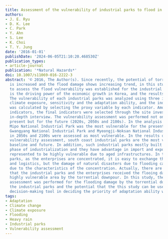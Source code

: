 ```yaml
---
title: Assessment of the vulnerability of industrial parks to flood in South Korea
authors:
- J. E. Ryu
- D. K. Lee
- C. Park
- Y. Ahn
- S. Lee
- K. Choi
- T. Y. Jung
date: '2016-01-01'
publishDate: '2024-06-05T21:10:20.468530Z'
publication_types:
- article-journal
publication: '*Natural Hazards*'
doi: 10.1007/s11069-016-2222-3
abstract: '© 2016, The Author(s). Since recently, the potential of torrential downpour
  is increased and the flood damage shows increasing trend, in this study, the method
  to assess the flood vulnerability was established for the industrial parks, which
  is the driving power of the economic growth in Korea, and the results were analyzed.
  The vulnerability of each industrial parks was analyzed using three indicators:
  climate exposure, sensitivity and the adaptation ability, and the indicator value
  was calculated by selecting the proxy variable by each indicator. Among the primarily
  indicators, the final indicators were selected through the site investigation and
  in-depth interview. The vulnerability assessment was performed not only for the
  present but for the future (2020s, 2050s and 2100s). In the analysis results, Ulsan
  Mipo National Industrial Park was the most vulnerable for the present but in 2020s,
  Gwangyang National Industrial Park and Myeongji-Noksan National Industrial Park
  in 2050s and 2100s were assessed as most vulnerable. In the results of flooding
  vulnerability assessment, south coast industrial parks are the most vulnerable region during
  baseline and future. In addition, such industrial parks mostly built in the early
  phase of industrialization and they have advantage in import and export but were
  represented to be highly vulnerable due to aged infrastructures. In the industrial
  parks, as the enterprises are concentrated, it is easy to exchange the information
  and logistics, but the damage of natural disasters due to flooding can be aggravated
  due to the characteristics of the concentration. Actually, there are some cases
  that the industrial parks and the enterprises received the flooing damage in the
  highly vulnerable area by the torrential downpour. In this study, the vulnerability
  assessment was performed for the flooding damage by the torrential downpour for
  the industrial parks and the potential that the this study can be used as a useful
  decision-making tool in deciding the priority of adaptation ability was confirmed.'
tags:
- Adaptation
- Climate change
- Climate exposure
- Flooding
- Heavy rain
- Industrial parks
- Vulnerability assessment
---
```

